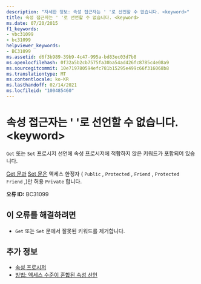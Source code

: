 ```yaml
---
description: "자세한 정보: 속성 접근자는 ' '로 선언할 수 없습니다. <keyword>"
title: 속성 접근자는 ' '로 선언할 수 없습니다. <keyword>
ms.date: 07/20/2015
f1_keywords:
- vbc31099
- bc31099
helpviewer_keywords:
- BC31099
ms.assetid: d6f3b989-39b9-4c47-995a-bd83ec03d7b8
ms.openlocfilehash: 0f32a5b2cb7575fa30ba54ad426fc8785c4e08a9
ms.sourcegitcommit: 10e719780594efc781b15295e499c66f316068b8
ms.translationtype: MT
ms.contentlocale: ko-KR
ms.lasthandoff: 02/14/2021
ms.locfileid: "100485460"
---
```

# <a name="property-accessors-cannot-be-declared-keyword"></a>속성 접근자는 ' '로 선언할 수 없습니다. \<keyword>

`Get` 또는 `Set` 프로시저 선언에 속성 프로시저에 적합하지 않은 키워드가 포함되어 있습니다.  
  
 [Get 문과](../language-reference/statements/get-statement.md) [Set 문은](../language-reference/statements/set-statement.md) 액세스 한정자 ( `Public` , `Protected` , `Friend` , `Protected Friend` ,)만 허용 `Private` 합니다.  
  
 **오류 ID:** BC31099  
  
## <a name="to-correct-this-error"></a>이 오류를 해결하려면  
  
- `Get` 또는 `Set` 문에서 잘못된 키워드를 제거합니다.  
  
## <a name="see-also"></a>추가 정보

- [속성 프로시저](../programming-guide/language-features/procedures/property-procedures.md)
- [방법: 액세스 수준이 혼합된 속성 선언](../programming-guide/language-features/procedures/how-to-declare-a-property-with-mixed-access-levels.md)
